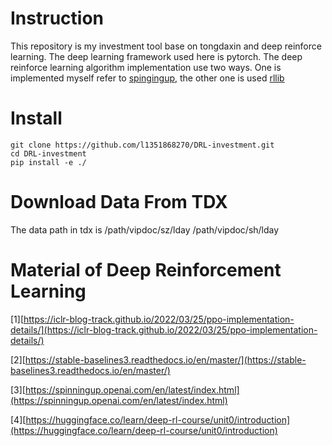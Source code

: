 # Instruction
This repository is my investment tool base on tongdaxin and deep reinforce learning. The deep learning framework used here is pytorch. The deep reinforce learning algorithm implementation use two ways. One is implemented myself refer to [spingingup](https://github.com/openai/spinningup), the other one is used [rllib](https://github.com/ray-project/ray)

# Install
```
git clone https://github.com/l1351868270/DRL-investment.git
cd DRL-investment
pip install -e ./
```

# Download Data From TDX
The data path in tdx is /path/vipdoc/sz/lday  /path/vipdoc/sh/lday 

# Material of Deep Reinforcement Learning


[1][https://iclr-blog-track.github.io/2022/03/25/ppo-implementation-details/](https://iclr-blog-track.github.io/2022/03/25/ppo-implementation-details/)

[2][https://stable-baselines3.readthedocs.io/en/master/](https://stable-baselines3.readthedocs.io/en/master/)

[3][https://spinningup.openai.com/en/latest/index.html](https://spinningup.openai.com/en/latest/index.html)

[4][https://huggingface.co/learn/deep-rl-course/unit0/introduction](https://huggingface.co/learn/deep-rl-course/unit0/introduction)
